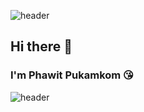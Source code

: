 ![header](https://capsule-render.vercel.app/api?type=waving&color=timeGradient&text=Hi%who)
## Hi there 👋
### I'm Phawit Pukamkom :kissing_heart:
![header](https://capsule-render.vercel.app/api?type=waving&color=timeGradient&section=footer)

<!--
**warn192444/warn192444** is a ✨ _special_ ✨ repository because its `README.md` (this file) appears on your GitHub profile.

Here are some ideas to get you started:

- 🔭 I’m currently working on ...
- 🌱 I’m currently learning ...
- 👯 I’m looking to collaborate on ...
- 🤔 I’m looking for help with ...
- 💬 Ask me about ...
- 📫 How to reach me: ...
- 😄 Pronouns: ...
- ⚡ Fun fact: ...
-->

